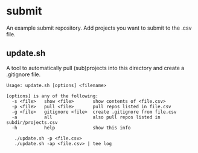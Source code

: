 submit
======

An example submit repository. Add projects you want to submit to the .csv file.

update.sh
---------

A tool to automatically pull (sub)projects into this directory and create a .gitignore file.

	Usage: update.sh [options] <filename>

	[options] is any of the following:
	  -s <file>   show <file>       show contents of <file.csv>
	  -p <file>   pull <file>       pull repos listed in file.csv
	  -g <file>   gitignore <file>  create .gitignore from file.csv
	  -a          all               also pull repos listed in subdir/projects.csv
	  -h          help              show this info
	  
	   ./update.sh -p <file.csv>
	   ./update.sh -ap <file.csv> | tee log
